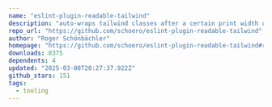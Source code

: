 ```yaml
---
name: "eslint-plugin-readable-tailwind"
description: "auto-wraps tailwind classes after a certain print width or class count into multiple lines to improve readability."
repo_url: "https://github.com/schoero/eslint-plugin-readable-tailwind"
author: "Roger Schönbächler"
homepage: "https://github.com/schoero/eslint-plugin-readable-tailwind#readme"
downloads: 8375
dependents: 4
updated: "2025-03-08T20:27:37.922Z"
github_stars: 151
tags: 
  - tooling
---
```

